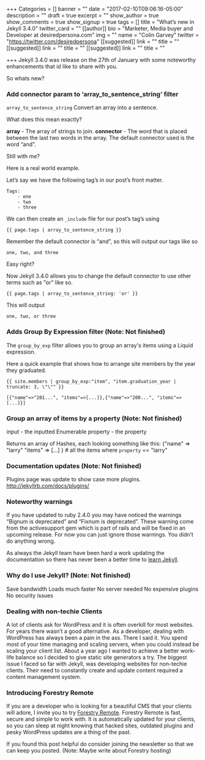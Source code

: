 +++
Categories = []
banner = ""
date = "2017-02-10T09:06:16-05:00"
description = ""
draft = true
excerpt = ""
show_author = true
show_comments = true
show_signup = true
tags = []
title = "What’s new in Jekyll 3.4.0"
twitter_card = ""
[[author]]
bio = "Marketer, Media buyer and Developer at desiredpersona.com"
img = ""
name = "Colin Garvey"
twitter = "https://twitter.com/desiredpersona"
[[suggested]]
link = ""
title = ""
[[suggested]]
link = ""
title = ""
[[suggested]]
link = ""
title = ""

+++
Jekyll 3.4.0 was release on the 27th of January with some noteworthy enhancements that id like to share with you.

So whats new? 

### Add connector param to ‘array_to_sentence_string’ filter

`array_to_sentence_string` Convert an array into a sentence.

What does this mean exactly?

**array** - The array of strings to join.
**connector** - The word that is placed between the last two words in the array. The default connector used is the word “and”.

Still with me?

Here is a real world example.

Let’s say we have the following tag’s in our post’s front matter.
```
Tags:
	- one
	- two
	- three
```

We can then create an `_include` file for our post’s tag’s using
``` 
{{ page.tags | array_to_sentence_string }}
``` 

Remember the default connector is “and”, so this will output our tags like so
```
one, two, and three
```

Easy right?

Now Jekyll 3.4.0 allows you to change the default connector to use other terms such as "or” like so.
```
{{ page.tags | array_to_sentence_string: 'or' }}
```

This will output
```
one, two, or three
```


### Adds Group By Expression filter (Note: Not finished)

The `group_by_exp` filter allows you to group an array's items using a Liquid expression.

Here a quick example that shows how to arrange site members by the year they graduated.

```
{{ site.members | group_by_exp:"item", "item.graduation_year | truncate: 3, \"\"" }}
```

```
[{"name"=>"201...", "items"=>[...]},{"name"=>"200...", "items"=>[...]}]
```

### Group an array of items by a property (Note: Not finished)
 
  input - the inputted Enumerable
  property - the property

  Returns an array of Hashes, each looking something like this:
   {"name"  => "larry"
   "items" => [...] } # all the items where `property` == "larry"
   
   
   
### Documentation updates (Note: Not finished)

Plugins page was update to show case more plugins.
http://jekyllrb.com/docs/plugins/



### Noteworthy warnings
If you have updated to ruby 2.4.0 you may have noticed the warnings “Bignum is deprecated” and “Fixnum is deprecated”. These warning come from the activesupport gem which is part of rails and will be fixed in an upcoming release. For now you can just ignore those warnings. You didn’t do anything wrong.


As always the Jekyll team have been hard a work updating the documentation so there has never been a better time to [learn Jekyll](https://jekyllrb.com/).


### Why do I use Jekyll? (Note: Not finished)
Save bandwidth
Loads much faster
No server needed
No expensive plugins
No security issues



### Dealing with non-techie Clients
A lot of clients ask for WordPress and it is often overkill for most websites. For years there wasn’t a good alternative.
As a developer, dealing with WordPress has always been a pain in the ass. There I said it. You spend most of your time managing and scaling servers, when you could instead be scaling your client list. About a year ago I wanted to achieve a better work-life balance so I decided to give static site generators a try. The biggest issue I faced so far with Jekyll, was developing websites for non-techie clients. Their need to constantly create and update content required a content management system.

### Introducing Forestry Remote
If you are a developer who is looking for a beautiful CMS that your clients will adore, I invite you to try [Forestry Remote](https://forestry.io/remote). Forestry Remote is fast, secure and simple to work with. It is automatically updated for your clients, so you can sleep at night knowing that hacked sites, outdated plugins and pesky WordPress updates are a thing of the past.

If you found this post helpful do consider joining the newsletter so that we can keep you posted. (Note: Maybe write about Forestry hosting)
